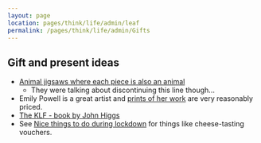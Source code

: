 ```yaml
---
layout: page
location: pages/think/life/admin/leaf
permalink: /pages/think/life/admin/Gifts
---
```


## Gift and present ideas

- [Animal jigsaws where each piece is also an animal](https://www.sellab.co/products/wooden-jigsaw-puzzles-pressltm-2)
    - They were talking about discontinuing this line though...
- Emily Powell is a great artist and [prints of her work](https://www.eastendprints.co.uk/categories/artists/artists-a-f/emily-powell.html) are very reasonably priced.
- [The KLF - book by John Higgs](https://johnhiggs.com/books/the-klf/)
- See [Nice things to do during lockdown](/pages/think/life/health-stuff/Health-Stuff#nice-things-to-do-during-lockdown) for things like cheese-tasting vouchers.